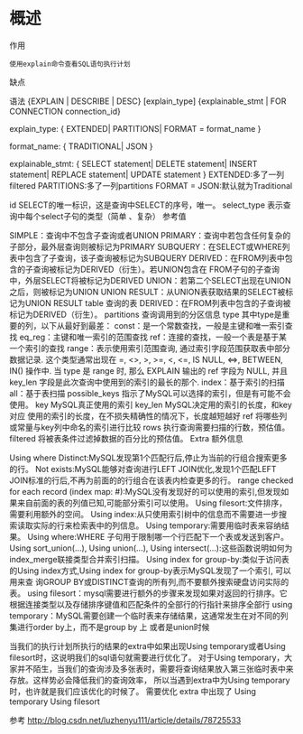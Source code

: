 
# 概述
作用

    使用explain命令查看SQL语句执行计划

缺点

    

语法
{EXPLAIN | DESCRIBE | DESC}
    [explain_type]
    {explainable_stmt | FOR CONNECTION connection_id}

explain_type: {
    EXTENDED| PARTITIONS| FORMAT = format_name
}

format_name: {
    TRADITIONAL| JSON
}

explainable_stmt: {
    SELECT statement| DELETE statement| INSERT statement| REPLACE statement| UPDATE statement
}
EXTENDED:多了一列 filtered 
PARTITIONS:多了一列partitions 
FORMAT = JSON:默认就为Traditional

id
SELECT的唯一标识，这是查询中SELECT的序号，唯一。
select_type
表示查询中每个select子句的类型（简单 、复杂）
参考值

SIMPLE：查询中不包含子查询或者UNION
PRIMARY：查询中若包含任何复杂的子部分，最外层查询则被标记为PRIMARY
SUBQUERY：在SELECT或WHERE列表中包含了子查询，该子查询被标记为SUBQUERY
DERIVED：在FROM列表中包含的子查询被标记为DERIVED（衍生）。若UNION包含在  FROM子句的子查询中，外层SELECT将被标记为DERIVED
UNION：若第二个SELECT出现在UNION之后，则被标记为UNION
UNION RESULT：从UNION表获取结果的SELECT被标记为UNION RESULT
table
查询的表
DERIVED：在FROM列表中包含的子查询被标记为DERIVED（衍生）。
partitions
查询调用到的分区信息
type
其中type是重要的列，以下从最好到最差：
const：是一个常数查找，一般是主键和唯一索引查找
eq_reg：主键和唯一索引的范围查找
ref：连接的查找，一般一个表是基于某一个索引的查找
range：表示使用索引范围查询, 通过索引字段范围获取表中部分数据记录. 这个类型通常出现在 =, <>, >, >=, <, <=, IS NULL, <=>, BETWEEN, IN() 操作中. 
当 type 是 range 时, 那么 EXPLAIN 输出的 ref 字段为 NULL, 并且 key_len 字段是此次查询中使用到的索引的最长的那个.
index：基于索引的扫描
all：基于表扫描
possible_keys
指示了MySQL可以选择的索引，但是有可能不会使用。
key
MySQL真正使用的索引
key_len
MySQL决定用的索引的长度，和key对应
使用的索引的长度，在不损失精确性的情况下，长度越短越好
ref
将哪些列或常量与key列中命名的索引进行比较
rows
执行查询需要扫描的行数，预估值。
filtered
将被表条件过滤掉数据的百分比的预估值。
Extra
额外信息

 Using where
Distinct:MySQL发现第1个匹配行后,停止为当前的行组合搜索更多的行。 
Not exists:MySQL能够对查询进行LEFT JOIN优化,发现1个匹配LEFT JOIN标准的行后,不再为前面的的行组合在该表内检查更多的行。 
range checked for each record (index map: #):MySQL没有发现好的可以使用的索引,但发现如果来自前面的表的列值已知,可能部分索引可以使用。 
Using filesort:文件排序，需要利用额外的空间。 
Using index:从只使用索引树中的信息而不需要进一步搜索读取实际的行来检索表中的列信息。 
Using temporary:需要用临时表来容纳结果。 
Using where:WHERE 子句用于限制哪一个行匹配下一个表或发送到客户。 
Using sort_union(…), Using union(…), Using intersect(…):这些函数说明如何为index_merge联接类型合并索引扫描。 
Using index for group-by:类似于访问表的Using index方式,Using index for group-by表示MySQL发现了一个索引, 
可以用来查 询GROUP BY或DISTINCT查询的所有列,而不要额外搜索硬盘访问实际的表。 
using filesort：mysql需要进行额外的步骤来发现如果对返回的行排序。它根据连接类型以及存储排序键值和匹配条件的全部行的行指针来排序全部行 
using temporary：MySQL需要创建一个临时表来存储结果，这通常发生在对不同的列集进行order by上，而不是group by 上 
或者是union时候

当我们的执行计划所执行的结果的extra中如果出现Using temporary或者Using filesort时，这说明我们的sql语句就需要进行优化了。
对于Using temporary，大家并不陌生，当我们的查询涉及多张表时，需要将查询结果放入第三张临时表中来存放。这样势必会降低我们的查询效率，
所以当遇到extra中为Using temporary时，也许就是我们应该优化的时候了。
需要优化
extra 中出现了 Using temporary Using filesort

参考
http://blog.csdn.net/luzhenyu111/article/details/78725533